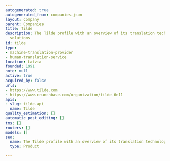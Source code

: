 ```yaml
---
autogenerated: true
autogenerated_from: companies.json
layout: company
parent: Companies
title: Tilde
description: The Tilde profile with an overview of its translation technologies and
  solutions
id: tilde
type:
- machine-translation-provider
- human-translation-service
location: Latvia
founded: 1991
note: null
active: true
acquired_by: false
urls:
- https://www.tilde.com
- https://www.crunchbase.com/organization/tilde-6e11
apis:
- slug: tilde-api
  name: Tilde
quality_estimation: []
automatic_post_editing: []
tms: []
routers: []
models: []
seo:
  name: The Tilde profile with an overview of its translation technologies and solutions
  type: Product

---
```


